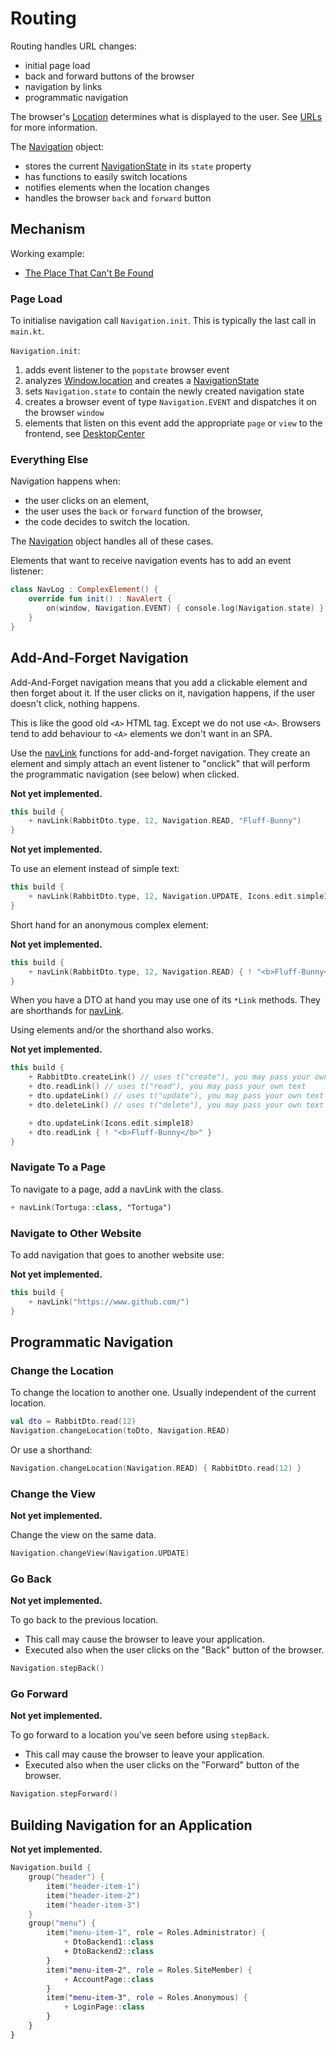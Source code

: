 # Routing

Routing handles URL changes:

* initial page load
* back and forward buttons of the browser
* navigation by links
* programmatic navigation

The browser's [Location](https://developer.mozilla.org/en-US/docs/Web/API/Location) determines what is displayed to the user. See [URLs](../../../) for more information.

The [Navigation](../../../src/jsMain/kotlin/zakadabar/stack/frontend/builtin/navigation/Navigation.kt) object:

- stores the current [NavigationState](../../../src/jsMain/kotlin/zakadabar/stack/frontend/builtin/navigation/NavigationState.kt) in its  `state` property
- has functions to easily switch locations
- notifies elements when the location changes
- handles the browser `back` and `forward` button

## Mechanism

Working example: 
- [The Place That Can't Be Found](https://github.com/spxbhuhb/zakadabar-samples/blob/master/01-beginner/the-place-that-cant-be-found/README.md)

### Page Load

To initialise navigation call `Navigation.init`. This is typically the last call in `main.kt`.

`Navigation.init`:

1. adds event listener to the `popstate` browser event
1. analyzes [Window.location](https://developer.mozilla.org/en-US/docs/Web/API/Location) and creates a
   [NavigationState](../../../src/jsMain/kotlin/zakadabar/stack/frontend/builtin/navigation/Navigation.kt)
1. sets `Navigation.state` to contain the newly created navigation state 
1. creates a browser event of type `Navigation.EVENT` and dispatches it on the browser `window`
1. elements that listen on this event add the appropriate `page` or `view` to the frontend, see [DesktopCenter](../../../src/jsMain/kotlin/zakadabar/stack/frontend/builtin/desktop/DesktopCenter.kt)

### Everything Else

Navigation happens when:

- the user clicks on an element,
- the user uses the `back` or `forward` function of the browser,
- the code decides to switch the location.

The [Navigation](../../../src/jsMain/kotlin/zakadabar/stack/frontend/builtin/navigation/Navigation.kt) object handles
all of these cases.

Elements that want to receive navigation events has to add an event listener:

```kotlin
class NavLog : ComplexElement() {
    override fun init() : NavAlert {
        on(window, Navigation.EVENT) { console.log(Navigation.state) }
    }
}
```

## Add-And-Forget Navigation

Add-And-Forget navigation means that you add a clickable element and then forget about it. If the user
clicks on it, navigation happens, if the user doesn't click, nothing happens. 

This is like the good old `<A>` HTML tag. Except we do not use `<A>`.
Browsers tend to add behaviour to `<A>` elements we don't want in an SPA.

Use the [navLink](../../../src/jsMain/kotlin/zakadabar/stack/frontend/builtin/navigation/navLink.kt) functions
for add-and-forget navigation. They create an element and simply attach an event listener to "onclick" that 
will perform the programmatic navigation (see below) when clicked.

**Not yet implemented.**

```kotlin
this build {
    + navLink(RabbitDto.type, 12, Navigation.READ, "Fluff-Bunny")
}
```
**Not yet implemented.**

To use an element instead of simple text:

```kotlin
this build {
    + navLink(RabbitDto.type, 12, Navigation.UPDATE, Icons.edit.simple18)
}
```

Short hand for an anonymous complex element:

**Not yet implemented.**

```kotlin
this build {
    + navLink(RabbitDto.type, 12, Navigation.READ) { ! "<b>Fluff-Bunny</b>" }
}
```

When you have a DTO at hand you may use one of its `*Link` methods. They are shorthands for
[navLink](../../../src/jsMain/kotlin/zakadabar/stack/frontend/builtin/navigation/navLink.kt).

Using elements and/or the shorthand also works.

**Not yet implemented.**

```kotlin
this build {
    + RabbitDto.createLink() // uses t("create"), you may pass your own text
    + dto.readLink() // uses t("read"), you may pass your own text
    + dto.updateLink() // uses t("update"), you may pass your own text
    + dto.deleteLink() // uses t("delete"), you may pass your own text

    + dto.updateLink(Icons.edit.simple18)
    + dto.readLink { ! "<b>Fluff-Bunny</b>" }
}
```

### Navigate To a Page

To navigate to a page, add a navLink with the class.

```kotlin
+ navLink(Tortuga::class, "Tortuga")
```

### Navigate to Other Website

To add navigation that goes to another website use:

**Not yet implemented.**

```kotlin
this build {
    + navLink("https://www.github.com/")
}
```

## Programmatic Navigation

### Change the Location

To change the location to another one. Usually independent of the current location.

```kotlin
val dto = RabbitDto.read(12)
Navigation.changeLocation(toDto, Navigation.READ)
```

Or use a shorthand:

```kotlin
Navigation.changeLocation(Navigation.READ) { RabbitDto.read(12) }
```

### Change the View

**Not yet implemented.**

Change the view on the same data.

```kotlin
Navigation.changeView(Navigation.UPDATE)
```

### Go Back

**Not yet implemented.**

To go back to the previous location.

- This call may cause the browser to leave your application.
- Executed also when the user clicks on the "Back" button of the browser.

```kotlin
Navigation.stepBack()
```

### Go Forward

**Not yet implemented.**

To go forward to a location you've seen before using `stepBack`.

- This call may cause the browser to leave your application.
- Executed also when the user clicks on the "Forward" button of the browser.

```kotlin
Navigation.stepForward()
```

## Building Navigation for an Application

**Not yet implemented.**

```kotlin
Navigation.build {
    group("header") {
        item("header-item-1")
        item("header-item-2")
        item("header-item-3")
    }
    group("menu") {
        item("menu-item-1", role = Roles.Administrator) {
            + DtoBackend1::class
            + DtoBackend2::class
        }
        item("menu-item-2", role = Roles.SiteMember) {
            + AccountPage::class 
        }
        item("menu-item-3", role = Roles.Anonymous) {
            + LoginPage::class
        }
    }
}
```